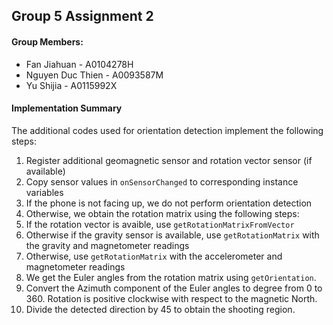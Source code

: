 ## Group 5 Assignment 2

#### Group Members:

* Fan Jiahuan - A0104278H
* Nguyen Duc Thien - A0093587M
* Yu Shijia - A0115992X

#### Implementation Summary

The additional codes used for orientation detection implement the following steps:

1. Register additional geomagnetic sensor and rotation vector sensor (if available)
2. Copy sensor values in `onSensorChanged` to corresponding instance variables
3. If the phone is not facing up, we do not perform orientation detection
4. Otherwise, we obtain the rotation matrix using the following steps:
  1. If the rotation vector is avaible, use `getRotationMatrixFromVector`
  2. Otherwise if the gravity sensor is available, use `getRotationMatrix` with the gravity and magnetometer readings
  3. Otherwise, use `getRotationMatrix` with the accelerometer and magnetometer readings  
5. We get the Euler angles from the rotation matrix using `getOrientation`.
6. Convert the Azimuth component of the Euler angles to degree from 0 to 360.
   Rotation is positive clockwise with respect to the magnetic North.
7. Divide the detected direction by 45 to obtain the shooting region.
